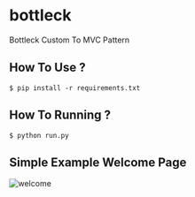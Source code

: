 # bottleck
Bottleck Custom To MVC Pattern

## How To Use ?
```
$ pip install -r requirements.txt
```

## How To Running ?
```
$ python run.py
```

## Simple Example Welcome Page
![welcome](https://binderyanwar.files.wordpress.com/2015/09/screenshot-from-2015-09-14-014941.png)
